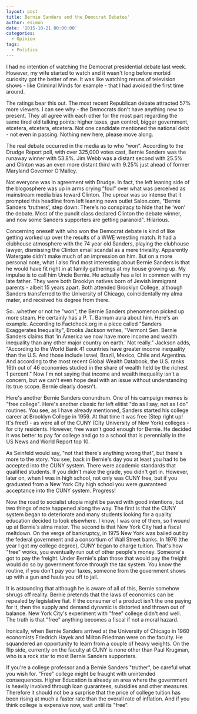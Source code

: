 ```yaml
---
layout: post
title: Bernie Sanders and the Democrat Debates'
author: esimon
date: '2015-10-21 00:00:00'
categories:
  - Opinion
tags:
  - Politics
---
```

I had no intention of watching the Democrat presidential debate last week. However, my wife started to watch and it wasn't long before morbid curiosity got the better of me. It was like watching reruns of television shows - like Criminal Minds for example - that I had avoided the first time around. 

The ratings bear this out. The most recent Republican debate attracted 57% more viewers. I can see why - the Democrats don't have anything new to present. They all agree with each other for the most part regarding the same tired old talking points: higher taxes, gun control, bigger government, etcetera, etcetera, etcetera. Not one candidate mentioned the national debt - not even in passing. Nothing new here, please move along. 

The real debate occurred in the media as to who "won". According to the Drudge Report poll, with over 325,000 votes cast, Bernie Sanders was the runaway winner with 53.8%. Jim Webb was a distant second with 25.5% and Clinton was an even more distant third with 9.25% just ahead of former Maryland Governor O'Malley. 

Not everyone was in agreement with Drudge. In fact, the left leaning side of the blogosphere was up in arms crying "foul" over what was perceived as mainstream media bias toward Clinton. The uproar was so intense that it prompted this headline from left leaning news outlet Salon.com, "Bernie Sanders ‘truthers', step down: There's no conspiracy to hide that he ‘won' the debate. Most of the pundit class declared Clinton the debate winner, and now some Sanders supporters are getting paranoid". Hilarious. 

Concerning oneself with who won the Democrat debate is kind of like getting worked up over the results of a WWE wrestling match. It had a clubhouse atmosphere with the 74 year old Sanders, playing the clubhouse lawyer, dismissing the Clinton email scandal as a mere triviality. Apparently Watergate didn't make much of an impression on him. But on a more personal note, what I also find most interesting about Bernie Sanders is that he would have fit right in at family gatherings at my house growing up. My impulse is to call him Uncle Bernie. He actually has a lot in common with my late father. They were both Brooklyn natives born of Jewish immigrant parents - albeit 15 years apart. Both attended Brooklyn College, although Sanders transferred to the University of Chicago, coincidentally my alma mater, and received his degree from there. 

So…whether or not he "won", the Bernie Sanders phenomenon picked up more steam. He certainly has a P. T. Barnum aura about him. Here's an example. According to Factcheck.org in a piece called "Sanders Exaggerates Inequality", Brooks Jackson writes, "Vermont Sen. Bernie Sanders claims that ‘in America we now have more income and wealth inequality than any other major country on earth.' Not really." Jackson adds, "According to the World Bank 41 countries have greater income inequality than the U.S. And those include Israel, Brazil, Mexico, Chile and Argentina. And according to the most recent Global Wealth Databook, the U.S. ranks 16th out of 46 economies studied in the share of wealth held by the richest 1 percent." Now I'm not saying that income and wealth inequality isn't a concern, but we can't even hope deal with an issue without understanding its true scope. Bernie clearly doesn't. 

Here's another Bernie Sanders conundrum. One of his campaign memes is "free college". Here's another classic far left elitist "do as I say, not as I do" routines. You see, as I have already mentioned, Sanders started his college career at Brooklyn College in 1959. At that time it was free (Step right up! It's free!) - as were all of the CUNY (City University of New York) colleges - for city residents. However, free wasn't good enough for Bernie. He decided it was better to pay for college and go to a school that is perennially in the US News and World Report top 10. 

As Seinfeld would say, "not that there's anything wrong that", but there's more to the story. You see, back in Bernie's day you at least you had to be accepted into the CUNY system. There were academic standards that qualified students. If you didn't make the grade, you didn't get in. However, later on, when I was in high school, not only was CUNY free, but if you graduated from a New York City high school you were guaranteed acceptance into the CUNY system. Progress!

Now the road to socialist utopia might be paved with good intentions, but two things of note happened along the way. The first is that the CUNY system began to deteriorate and many students looking for a quality education decided to look elsewhere. I know, I was one of them, so I wound up at Bernie's alma mater. The second is that New York City had a fiscal meltdown. On the verge of bankruptcy, in 1975 New York was bailed out by the federal government and a consortium of Wall Street banks. In 1976 (the year I got my college degree), CUNY began to charge tuition. That's how "free" works, you eventually run out of other people's money. Someone's got to pay the freight. Under Bernie's plan those that would pay the freight would do so by government force through the tax system. You know the routine, if you don't pay your taxes, someone from the government shows up with a gun and hauls you off to jail. 

It is astounding that although he is aware of all of this, Bernie somehow shrugs off reality. Bernie pretends that the laws of economics can be repealed by legislative fiat. If the consumer of a product isn't the one paying for it, then the supply and demand dynamic is distorted and thrown out of balance. New York City's experiment with "free" college didn't end well. The truth is that "free" anything becomes a fiscal if not a moral hazard. 

Ironically, when Bernie Sanders arrived at the University of Chicago in 1960 economists Friedrich Hayek and Milton Friedman were on the faculty. He squandered an opportunity to learn from a couple of heavy weights. On the flip side, currently on the faculty at CUNY is none other than Paul Krugman, who is a rock star to most Bernie Sanders supporters. 

If you're a college professor and a Bernie Sanders "truther", be careful what you wish for. "Free" college might be fraught with unintended consequences. Higher Education is already an area where the government is heavily involved through loan guarantees, subsidies and other measures. Therefore it should not be a surprise that the price of college tuition has been rising at much a faster rate than the overall rate of inflation. And if you think college is expensive now, wait until its "free". 

